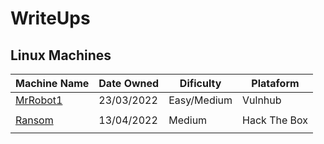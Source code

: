 # WriteUps

## Linux Machines

| Machine Name | Date Owned | Dificulty | Plataform |
| --- | --- | --- | --- |
| [MrRobot1](https://github.com/Hexix23/WriteUps/blob/main/Vulnhub/MrRobot1/Mr-Robot1.md) | 23/03/2022 | Easy/Medium | Vulnhub |
|  |  |  |  |
| [Ransom](https://github.com/Hexix23/WriteUps/blob/main/HackTheBox/Ransom.md) | 13/04/2022 | Medium | Hack The Box |
|  |  |  |  |
